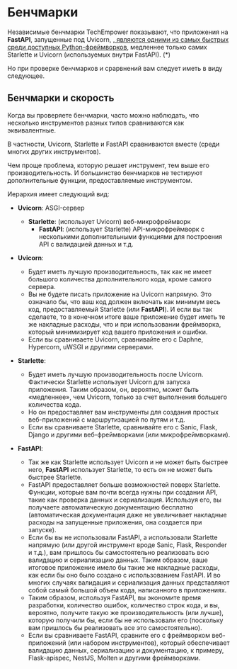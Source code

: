 # Бенчмарки

Независимые бенчмарки TechEmpower показывают, что приложения на **FastAPI**, запущенные под Uvicorn, <a href="https://www.techempower.com/benchmarks/#section=test&runid=7464e520-0dc2-473d-bd34-dbdfd7e85911&hw=ph&test=query&l=zijzen-7" class="external-link" target="_blank">, являются одними из самых быстрых среди доступных Python-фреймворков</a>, медленнее только самих Starlette и Uvicorn (используемых внутри FastAPI). (*)

Но при проверке бенчмарков и срарвнений вам следует иметь в виду следующее.

## Бенчмарки и скорость

Когда вы проверяете бенчмарки, часто можно наблюдать, что несколько инструментов разных типов сравниваются как эквивалентные.

В частности, Uvicorn, Starlette и FastAPI сравниваются вместе (среди многих других инструментов).

Чем проще проблема, которую решает инструмент, тем выше его производительность. И большинство бенчмарков не тестируют дополнительные функции, предоставляемые инструментом.

Иерархия имеет следующий вид:

* **Uvicorn**: ASGI-сервер
    * **Starlette**: (использует Uvicorn) веб-микрофреймворк
        * **FastAPI**: (использует Starlette) API-микрофреймворк с несколькими дополнительными функциями для построения API с валидацией данных и т.д.

* **Uvicorn**:
    * Будет иметь лучшую производительность, так как не имеет большого количества дополнительного кода, кроме самого сервера.
    * Вы не будете писать приложение на Uvicorn напрямую. Это означало бы, что ваш код должен включать как минимум весь 
    код, предоставляемый Starlette (или **FastAPI**). И если вы так сделаете, то в конечном итоге ваше приложение будет иметь те же накладные расходы, что и при использовании фреймворка, который минимизирует код вашего приложения и ошибки.
    * Если вы сравниваете Uvicorn, сравнивайте его с Daphne, Hypercorn, uWSGI и другими серверами.
* **Starlette**:
    * Будет иметь лучшую производительность после Uvicorn. Фактически Starlette использует Uvicorn для запуска приложения. Таким образом, он, вероятно, может быть «медленнее», чем Uvicorn, только за счет выполнения большего количества кода.
    * Но он предоставляет вам инструменты для создания простых веб-приложений с маршрутизацией по путям и т.д.
    * Если вы сравниваете Starlette, сравнивайте его с Sanic, Flask, Django и другими веб-фреймворками (или микрофреймворками).
* **FastAPI**:
    * Так же как Starlette использует Uvicorn и не может быть быстрее него, **FastAPI** использует Starlette, то есть он не может быть быстрее Starlette.
    * FastAPI предоставляет больше возможностей поверх Starlette. Функции, которые вам почти всегда нужны при создании API, такие как проверка данных и сериализация. Используя его, вы получаете автоматическую документацию бесплатно (автоматическая документация даже не увеличивает накладные расходы на запущенные приложения, она создается при запуске).
    * Если бы вы не использовали FastAPI, а использовали Starlette напрямую (или другой инструмент вроде Sanic, Flask, Responder и т.д.), вам пришлось бы самостоятельно реализовать всю валидацию и сериализацию данных. Таким образом, ваше итоговое приложение имело бы такие же накладные расходы, как если бы оно было создано с использованием FastAPI. И во многих случаях валидация и сериализация данных представляют собой самый большой объем кода, написанного в приложениях.
    * Таким образом, используя FastAPI, вы экономите время разработки, количество ошибок, количество строк кода, и вы, вероятно, получите такую же производительность (или лучше), которую получили бы, если бы не использовали его (поскольку вам пришлось бы реализовать все это самостоятельно).
    * Если вы сравниваете FastAPI, сравните его с фреймворком веб-приложений (или набором инструментов), который обеспечивает валидацию данных, сериализацию и документацию, к примеру, Flask-apispec, NestJS, Molten и другими фреймворками.
